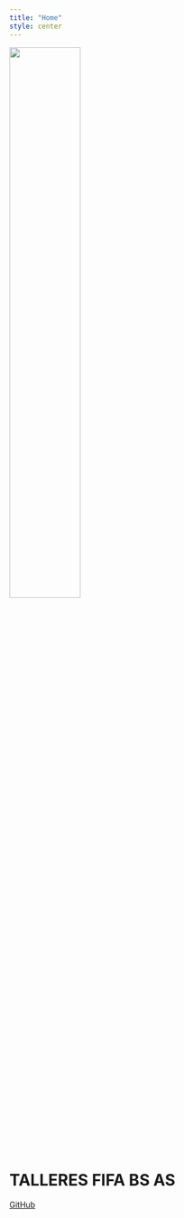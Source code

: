 ```yaml
---
title: "Home"
style: center
---
```


<img src="img/logo_fifa-white.png" width="50%">

# TALLERES FIFA BS AS

<span id="forkongithub">
  <a href="{{ site.source_link }}" class="bg-blue">
     GitHub <i class="fa fa-github"></i>
  </a>
</span>
